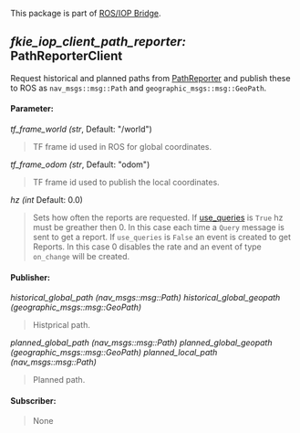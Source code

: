 This package is part of [ROS/IOP Bridge](https://github.com/fkie/iop_core/blob/master/README.md).


## _fkie_iop_client_path_reporter:_ PathReporterClient

Request historical and planned paths from [PathReporter](https://github.com/fkie/iop_sensing/blob/master/fkie_iop_path_reporter/README.md) and publish these to ROS as ```nav_msgs::msg::Path``` and ```geographic_msgs::msg::GeoPath```.

#### Parameter:

_tf_frame_world (str_, Default: "/world")

> TF frame id used in ROS for global coordinates.

_tf_frame_odom (str_, Default: "odom")

> TF frame id used to publish the local coordinates.

_hz (int_ Default: 0.0)

> Sets how often the reports are requested. If [use_queries](https://github.com/fkie/iop_core/blob/master/fkie_iop_ocu_slavelib/README.md#parameter) is ```True``` hz must be greather then 0. In this case each time a ```Query``` message is sent to get a report. If ```use_queries``` is ```False``` an event is created to get Reports. In this case 0 disables the rate and an event of type ```on_change``` will be created.


#### Publisher:

_historical_global_path (nav_msgs::msg::Path)_
_historical_global_geopath (geographic_msgs::msg::GeoPath)_

> Histprical path.

_planned_global_path (nav_msgs::msg::Path)_
_planned_global_geopath (geographic_msgs::msg::GeoPath)_
_planned_local_path (nav_msgs::msg::Path)_
> Planned path.

#### Subscriber:

> None
